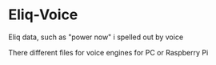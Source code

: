 # Eliq-Voice
Eliq data, such as "power now" i spelled out by voice

There different files for voice engines for PC or Raspberry Pi


